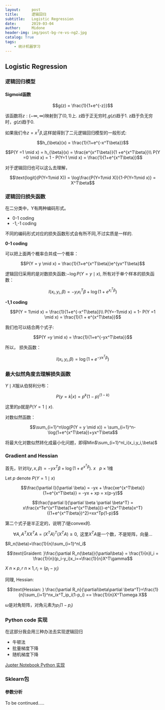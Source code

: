 ```yaml
---
layout:     post
title:      逻辑回归
subtitle:   Logistic Regression
date:       2019-03-04
author:     Midone
header-img: img/post-bg-re-vs-ng2.jpg
catalog: True
tags:
    - 统计机器学习
---
```


## Logistic Regression

### 逻辑回归模型

#### Sigmoid函数

$$g(z) = \frac{1}{1+e^{-z}}$$

该函数将$z:(-\infty,\infty)$映射到了$(0,1)$上. z趋于正无穷时,$g(z)$趋于1. z趋于负无穷时，$g(z)$趋于0.

如果我们令$z = x^T\beta$,这样就得到了二元逻辑回归模型的一般形式:

$$h_{\beta}(x) = \frac{1}{1+e^{-x^T\beta}}$$

$$P(Y =1 \mid x) = h_{\beta}(x) = \frac{e^{x^T\beta}}{1 +e^{x^T\beta}}\\
P(Y =0 \mid x) = 1 - P(Y=1 \mid x) = \frac{1}{1+e^{x^T\beta}}$$

对于逻辑回归也可以这么去理解，

$$\text{logit}(P(Y=1\mid X)) = \log\frac{P(Y=1\mid X)}{1-P(Y=1\mid x)} = X^T\beta$$

### 逻辑回归损失函数

在二分类中，Y有两种编码形式。
- 0-1 coding
- -1,-1 coding

不同的编码形式对应的损失函数形式会有所不同,不过实质是一样的.

**0-1 coding**

可以把上面两个概率合并成一个概率：

$$P(Y = y \mid x) = \frac{1}{1+e^{x^T\beta}}e^{yx^T\beta}$$

逻辑回归采用的是对数损失函数:$-\log P(Y=y\mid x)$, 所有对于单个样本的损失函数：

$$l(x_i,y_i,\beta) = -y_ix_i^T\beta + \log(1 + e^{x_i^T\beta})$$

**-1,1 coding**

$$P(Y = 1\mid x) = \frac{1}{1+e^{-x^T\beta}}\\
P(Y=-1\mid x) = 1- P(Y =1 \mid x) = \frac{1}{1 + e^{x^T\beta}}$$

我们也可以结合两个式子:

$$P(Y =y \mid x) = \frac{1}{1+e^{-yx^T\beta}}$$

所以， 损失函数：

$$l(x_i,y_i,\beta) = \log(1 + e^{-yx^T\beta})$$

### 最大似然角度去理解损失函数

$Y\mid X$服从伯努利分布：

$$P(y = k|x) = p^k(1-p)^{(1-k)}$$

这里的p就是$P(Y = 1\mid x)$.

对数似然函数：

$$\sum_{i=1}^n\log(P(Y = y \mid x)) = \sum_{i=1}^n-\log(1+e^{x^T\beta})+yx^T\beta$$

将最大化对数似然转化成最小化问题，即得Min$\sum_{i=1}^nl_i(x_i,y_i,\beta)$

### Gradient and Hessian

首先，针对$l(y, x, \beta) = -yx^T\beta + \log(1+e^{x^T\beta})$. $x~~~ p\times1$维

Let $p$ denote $P(Y=1 \mid x)$

$$\frac{\partial l}{\partial \beta} = -yx + \frac{xe^{x^T\beta}}{1+e^{x^T\beta}} = -yx + xp = x(p-y)$$

$$\frac{\partial l}{\partial \beta \partial \beta^T} = x\frac{x^Te^{x^T\beta(1+e^{x^T\beta})}-e^{2x^T\beta}x^T}{(1+e^{x^T\beta})^2}=xx^Tp(1-p)$$

第二个式子是半正定的，说明了$l$是convex的.

$$\forall A,A^TXX^TA=(X^TA)^T(X^TA) \geq 0,\text{ 这里}X^TA\text{是一个数，不是矩阵，向量...}$$

$R_n(\beta)=\frac{1}{n}\sum_{i=1}^nl_i$

$$\text{Graident: }\frac{\partial R_n(\beta)}{\partial\beta} = \frac{1}{n}l_i = \frac{1}{n}(p_i-y_i)x_i==\frac{1}{n}X^T\gamma$$

$X~n\times p, r ~n\times 1,r_i=(p_i-y_i)$ 

同理, Hessian:

$$\text{Hessian: } \frac{\partial R_n}{\partial\beta\partial \beta^T}=\frac{1}{n}\sum_{i=1}^nx_ix^T_ip_i(1-p_i) == \frac{1}{n}X^T\omega X$$

$\omega$是对角矩阵，对角元素为$p_i(1-p_i)$

### Python code 实现

在这部分我会用三种办法去实现逻辑回归
- 牛顿法
- 批量梯度下降
- 随机梯度下降

[Jupter Notebook Python 实现](https://github.com/ChunhanLi/Machine-Learning-in-Action/blob/master/Study/LR/LR.ipynb)

### Sklearn包 

#### 参数分析

To be continued.....